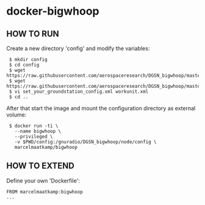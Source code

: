 # docker-bigwhoop

## HOW TO RUN
Create a new directory 'config' and modify the variables:
```
 $ mkdir config
 $ cd config
 $ wget https://raw.githubusercontent.com/aerospaceresearch/DGSN_bigwhoop/master/node/set_your_groundstation_config.xml
 $ wget https://raw.githubusercontent.com/aerospaceresearch/DGSN_bigwhoop/master/node/workunit.xml
 $ vi set_your_groundstation_config.xml workunit.xml
 $ cd ..
```

After that start the image and mount the configuration directory as external volume:
```
 $ docker run -ti \
   --name bigwhoop \
   --privileged \
   -v $PWD/config:/gnuradio/DGSN_bigwhoop/node/config \
   marcelmaatkamp/bigwhoop
```

## HOW TO EXTEND
Define your own 'Dockerfile':
```
FROM marcelmaatkamp:bigwhoop
...
```
